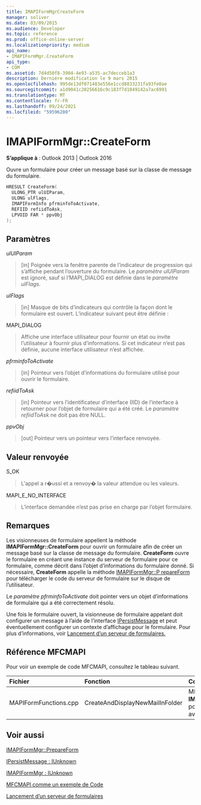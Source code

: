 ```yaml
---
title: IMAPIFormMgrCreateForm
manager: soliver
ms.date: 03/09/2015
ms.audience: Developer
ms.topic: reference
ms.prod: office-online-server
ms.localizationpriority: medium
api_name:
- IMAPIFormMgr.CreateForm
api_type:
- COM
ms.assetid: 7d4d50f8-3904-4e93-a535-ac7decceb1a3
description: Dernière modification le 9 mars 2015
ms.openlocfilehash: 995de13df071483e556e1ccd8833231fa93fe0ae
ms.sourcegitcommit: a1d9041c20256616c9c183f7d1049142a7ac6991
ms.translationtype: MT
ms.contentlocale: fr-FR
ms.lasthandoff: 09/24/2021
ms.locfileid: "59596280"
---
```

# <a name="imapiformmgrcreateform"></a>IMAPIFormMgr::CreateForm

  
  
**S’applique à** : Outlook 2013 | Outlook 2016 
  
Ouvre un formulaire pour créer un message basé sur la classe de message du formulaire.
  
```cpp
HRESULT CreateForm(
  ULONG_PTR ulUIParam,
  ULONG ulFlags,
  IMAPIFormInfo pfrminfoToActivate,
  REFIID refiidToAsk,
  LPVOID FAR * ppvObj
);
```

## <a name="parameters"></a>Paramètres

 _ulUIParam_
  
> [in] Poignée vers la fenêtre parente de l’indicateur de progression qui s’affiche pendant l’ouverture du formulaire. Le _paramètre ulUIParam_ est ignoré, sauf si l’MAPI_DIALOG est définie dans le _paramètre ulFlags._ 
    
 _ulFlags_
  
> [in] Masque de bits d’indicateurs qui contrôle la façon dont le formulaire est ouvert. L’indicateur suivant peut être définie :
    
MAPI_DIALOG 
  
> Affiche une interface utilisateur pour fournir un état ou invite l’utilisateur à fournir plus d’informations. Si cet indicateur n’est pas définie, aucune interface utilisateur n’est affichée.
    
 _pfrminfoToActivate_
  
> [in] Pointeur vers l’objet d’informations du formulaire utilisé pour ouvrir le formulaire.
    
 _refiidToAsk_
  
> [in] Pointeur vers l’identificateur d’interface (IID) de l’interface à retourner pour l’objet de formulaire qui a été créé. Le  _paramètre refiidToAsk_ ne doit pas être NULL. 
    
 _ppvObj_
  
> [out] Pointeur vers un pointeur vers l’interface renvoyée.
    
## <a name="return-value"></a>Valeur renvoyée

S_OK 
  
> L'appel a r�ussi et a renvoy� la valeur attendue ou les valeurs.
    
MAPI_E_NO_INTERFACE 
  
> L’interface demandée n’est pas prise en charge par l’objet formulaire.
    
## <a name="remarks"></a>Remarques

Les visionneuses de formulaire appellent la méthode **IMAPIFormMgr::CreateForm** pour ouvrir un formulaire afin de créer un message basé sur la classe de message du formulaire. **CreateForm** ouvre le formulaire en créant une instance du serveur de formulaire pour ce formulaire, comme décrit dans l’objet d’informations du formulaire donné. Si nécessaire, **CreateForm** appelle la méthode [IMAPIFormMgr::P repareForm](imapiformmgr-prepareform.md) pour télécharger le code du serveur de formulaire sur le disque de l’utilisateur. 
  
Le  _paramètre pfrminfoToActivate_ doit pointer vers un objet d’informations de formulaire qui a été correctement résolu. 
  
Une fois le formulaire ouvert, la visionneuse de formulaire appelant doit configurer un message à l’aide de l’interface [IPersistMessage](ipersistmessageiunknown.md) et peut éventuellement configurer un contexte d’affichage pour le formulaire. Pour plus d’informations, voir [Lancement d’un serveur de formulaires.](launching-a-form-server.md) 
  
## <a name="mfcmapi-reference"></a>Référence MFCMAPI

Pour voir un exemple de code MFCMAPI, consultez le tableau suivant.
  
|**Fichier**|**Fonction**|**Commentaire**|
|:-----|:-----|:-----|
|MAPIFormFunctions.cpp  <br/> |CreateAndDisplayNewMailInFolder  <br/> |MFCMAPI utilise la **méthode IMAPIFormMgr::CreateForm** pour créer un formulaire avant de l’afficher.  <br/> |
   
## <a name="see-also"></a>Voir aussi



[IMAPIFormMgr::PrepareForm](imapiformmgr-prepareform.md)
  
[IPersistMessage : IUnknown](ipersistmessageiunknown.md)
  
[IMAPIFormMgr : IUnknown](imapiformmgriunknown.md)


[MFCMAPI comme un exemple de Code](mfcmapi-as-a-code-sample.md)
  
[Lancement d’un serveur de formulaires](launching-a-form-server.md)

